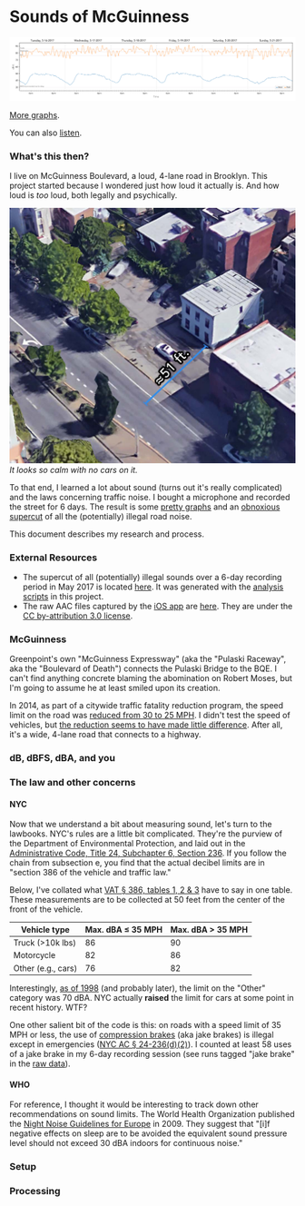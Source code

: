 # Sounds of McGuinness

[![May 16 - 21](analyze/graphs/all-together.png)](analyze/graphs)

[More graphs](analyze/graphs).

You can also [listen](https://soundcloud.com/tim-clem-404086192/sounds-of-mcguinness).


### What's this then?

I live on McGuinness Boulevard, a loud, 4-lane road in Brooklyn. This project started because I wondered just how loud it actually is. And how loud is *too* loud, both legally and psychically.

![My apartment](docs/images/home.jpg)
*It looks so calm with no cars on it.*

To that end, I learned a lot about sound (turns out it's really complicated) and the laws concerning traffic noise. I bought a microphone and recorded the street for 6 days. The result is some [pretty graphs](analyze/graphs) and an [obnoxious supercut](https://soundcloud.com/tim-clem-404086192/sounds-of-mcguinness) of all the (potentially) illegal road noise.

This document describes my research and process.


### External Resources

- The supercut of all (potentially) illegal sounds over a 6-day recording period in May 2017 is located [here](https://soundcloud.com/tim-clem-404086192/sounds-of-mcguinness). It was generated with the [analysis scripts](analyze) in this project.
- The raw AAC files captured by the [iOS app](NoiseRecorder) are [here](https://drive.google.com/open?id=0By0v4sT5asPNNmctcjc3ZWFjVXc). They are under the [CC by-attribution 3.0 license](https://creativecommons.org/licenses/by/3.0/us/).


### McGuinness

Greenpoint's own "McGuinness Expressway" (aka the "Pulaski Raceway", aka the "Boulevard of Death") connects the Pulaski Bridge to the BQE. I can't find anything concrete blaming the abomination on Robert Moses, but I'm going to assume he at least smiled upon its creation.

In 2014, as part of a citywide traffic fatality reduction program, the speed limit on the road was [reduced from 30 to 25 MPH](http://gothamist.com/2014/04/23/mcguinness_boulevard_gets_slow_zone.php). I didn't test the speed of vehicles, but [the reduction seems to have made little difference](http://gothamist.com/2014/11/08/speed_limit_mcguinness.php). After all, it's a wide, 4-lane road that connects to a highway.


### dB, dBFS, dBA, and you



### The law and other concerns

#### NYC

Now that we understand a bit about measuring sound, let's turn to the lawbooks. NYC's rules are a little bit complicated. They're the purview of the Department of Environmental Protection, and laid out in the [Administrative Code, Title 24, Subchapter 6, Section 236](http://library.amlegal.com/nxt/gateway.dll/New%20York/admin/title24environmentalprotectionandutiliti/chapter2noisecontrol?f=templates$fn=default.htm$3.0$vid=amlegal:newyork_ny$anc=JD_24-236). If you follow the chain from subsection e, you find that the actual decibel limits are in "section 386 of the vehicle and traffic law."

Below, I've collated what [VAT § 386, tables 1, 2 & 3](http://nyscriminallaws.com/vt/article10.htm#t386) have to say in one table. These measurements are to be collected at 50 feet from the center of the front of the vehicle.

| Vehicle type      | Max. dBA ≤ 35 MPH | Max. dBA > 35 MPH
--------------------|-------------------|------------------
| Truck (>10k lbs)  | 86                | 90
| Motorcycle        | 82                | 86
| Other (e.g., cars)| 76                | 82

Interestingly, [as of 1998](http://www.nonoise.org/lawlib/cities/newyork.htm#232) (and probably later), the limit on the "Other" category was 70 dBA. NYC actually **raised** the limit for cars at some point in recent history. WTF?

One other salient bit of the code is this: on roads with a speed limit of 35 MPH or less, the use of [compression brakes](https://www.youtube.com/watch?v=kc9-hYFQR3I&feature=youtu.be&t=86) (aka jake brakes) is illegal except in emergencies ([NYC AC § 24-236(d)(2)](http://library.amlegal.com/nxt/gateway.dll/New%20York/admin/title24environmentalprotectionandutiliti/chapter2noisecontrol?f=templates$fn=default.htm$3.0$vid=amlegal:newyork_ny$anc=JD_24-236)). I counted at least 58 uses of a jake brake in my 6-day recording session (see runs tagged "jake brake" in the [raw data](analyze/raw)).


#### WHO

For reference, I thought it would be interesting to track down other recommendations on sound limits. The World Health Organization published the [Night Noise Guidelines for Europe](http://www.euro.who.int/__data/assets/pdf_file/0017/43316/E92845.pdf) in 2009. They suggest that "[i]f negative effects on sleep are to be avoided the equivalent sound pressure
level should not exceed 30 dBA indoors for continuous noise."


### Setup


### Processing
